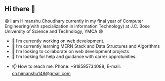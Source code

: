 ## Hi there 👋

<!--
**himanshu07770/himanshu07770** is a ✨ _special_ ✨ repository because its `README.md` (this file) appears on your GitHub profile.-->
😄 I am Himanshu Choudhary currently in my final year of Computer Engineering(with specialization in information Technology) at J.C. Bose University of Science and Technology, YMCA 😄

- 🔭 I’m currently working on web development.
- 🌱 I’m currently learning MERN Stack and Data Structures and Algorithms
- 👯 I’m looking to collaborate on web development projects
- 🤔 I’m looking for help and guidance with carrer opprotunities.
<!-- 💬 Ask me about ...-->
- 📫 How to reach me: Phone: +918595734088, E-mail: ch.himanshu148@gmail.com
<!-- 😄 Pronouns: ...
- ⚡ Fun fact: ...
-->
